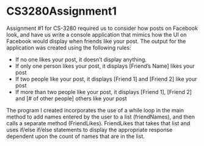 # CS3280Assignment1

Assignment #1 for CS-3280 required us to consider how posts on Facebook look, and have us write a console application that mimics how the UI on Facebook would display when friends like your post. The output for the application was created using the following rules:

- If no one likes your post, it doesn’t display anything.
- If only one person likes your post, it displays [Friend’s Name] likes your post
- If two people like your post, it displays [Friend 1] and [Friend 2] like your post
- If more than two people like your post, it displays [Friend 1], [Friend 2] and [# of other people] others like your post

The program I created incorporates the use of a while loop in the main method to add names entered by the user to a list (friendNames), and then calls a separate method (FriendLikes). FriendLikes that takes that list and uses if/else if/else statements to display the appropriate response dependent upon the count of names that are in the list.
